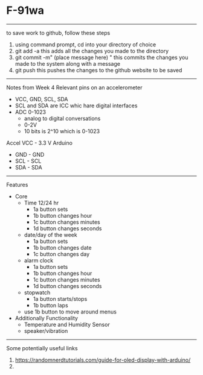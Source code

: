 # F-91wa
-------------------
to save work to github, follow these steps
1. using command prompt, cd into your directory of choice
2. git add -a
  this adds all the changes you made to the directory
3. git commit -m" (place message here)  "
  this commits the changes you made to the system along with a message
4. git push
  this pushes the changes to the github website to be saved
------------------
Notes from Week 4
Relevant pins on an accelerometer
 - VCC, GND, SCL, SDA
  - SCL and SDA are ICC whic hare digital interfaces
  - ADC 0-1023
    - analog to digital conversations
    - 0-2V
    - 10 bits is 2^10 which is 0-1023
    
Accel VCC - 3.3 V Arduino
  - GND - GND
  - SCL - SCL
  - SDA - SDA

-------------------
Features
  - Core
    - Time 12/24 hr
      - 1a button sets 
      - 1b button changes hour
      - 1c button changes minutes
      - 1d button changes seconds
    - date/day of the week
      - 1a button sets
      - 1b button changes date
      - 1c button changes day
    - alarm clock
      - 1a button sets
      - 1b button changes hour
      - 1c button changes minutes
      - 1d button changes seconds
    - stopwatch
      - 1a button starts/stops
      - 1b button laps
    - use 1b button to move around menus
  - Additionally Functionality
    - Temperature and Humidity Sensor
    - speaker/vibration
-----------------------
Some potentially useful links
1. https://randomnerdtutorials.com/guide-for-oled-display-with-arduino/
2. 
